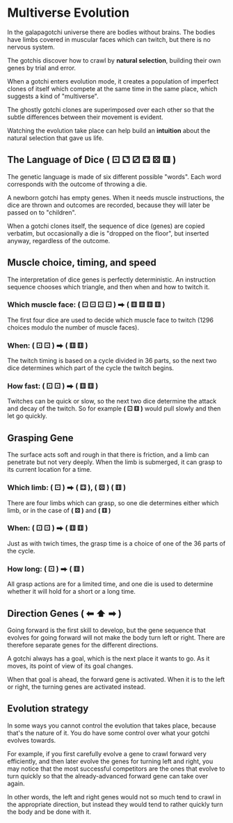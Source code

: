 # Multiverse Evolution

In the galapagotchi universe there are bodies without brains. The bodies have limbs covered in muscular faces which can twitch, but there is no nervous system.

The gotchis discover how to crawl by **natural selection**, building their own genes by trial and error.

When a gotchi enters evolution mode, it creates a population of imperfect clones of itself which compete at the same time in the same place, which suggests a kind of "multiverse".

The ghostly gotchi clones are superimposed over each other so that the subtle differences between their movement is evident.

Watching the evolution take place can help build an **intuition** about the natural selection that gave us life.

## The Language of Dice ( ⚀ ⚁ ⚂ ⚃ ⚄ ⚅ )

The genetic language is made of six different possible "words". Each word corresponds with the outcome of throwing a die.

A newborn gotchi has empty genes. When it needs muscle instructions, the dice are thrown and outcomes are recorded, because they will later be passed on to "children".

When a gotchi clones itself, the sequence of dice (genes) are copied verbatim, but occasionally a die is "dropped on the floor", but inserted anyway, regardless of the outcome.

## Muscle choice, timing, and speed

The interpretation of dice genes is perfectly deterministic. An instruction sequence chooses which triangle, and then when and how to twitch it.

### Which muscle face: **( ⚀ ⚀ ⚀ ⚀ ) ⮕ ( ⚅ ⚅ ⚅ ⚅ )**

The first four dice are used to decide which muscle face to twitch (1296 choices modulo the number of muscle faces).

### When: **( ⚀ ⚀ ) ⮕ ( ⚅ ⚅ )**

The twitch timing is based on a cycle divided in 36 parts, so the next two dice  determines which part of the cycle the twitch begins.

### How fast: **( ⚀ ⚀ ) ⮕ ( ⚅ ⚅ )**

Twitches can be quick or slow, so the next two dice determine the attack and decay of the twitch. So for example **( ⚀ ⚅ )** would pull slowly and then let go quickly.

## Grasping Gene

The surface acts soft and rough in that there is friction, and a limb can penetrate but not very deeply. When the limb is submerged, it can grasp to its current location for a time.

### Which limb: **( ⚀ ) ⮕ ( ⚃ ), ( ⚄ ) ( ⚅ )**

There are four limbs which can grasp, so one die determines either which limb, or in the case of **( ⚄ )** and **( ⚅ )** 

### When: **( ⚀ ⚀ ) ⮕ ( ⚅ ⚅ )**

Just as with twich times, the grasp time is a choice of one of the 36 parts of the cycle.

### How long: **( ⚀ ) ⮕ ( ⚅ )**

All grasp actions are for a limited time, and one die is used to determine whether it will hold for a short or a long time.

## Direction Genes ( ⬅ ⬆ ➡ )

Going forward is the first skill to develop, but the gene sequence that evolves for going forward will not make the body turn left or right. There are therefore separate genes for the different directions.

A gotchi always has a goal, which is the next place it wants to go. As it moves, its point of view of its goal changes.

When that goal is ahead, the forward gene is activated. When it is to the left or right, the turning genes are activated instead.

## Evolution strategy

In some ways you cannot control the evolution that takes place, because that's the nature of it. You do have some control over what your gotchi evolves towards.

For example, if you first carefully evolve a gene to crawl forward very efficiently, and then later evolve the genes for turning left and right, you may notice that the most successful competitors are the ones that evolve to turn quickly so that the already-advanced forward gene can take over again.

In other words, the left and right genes would not so much tend to crawl in the appropriate direction, but instead they would tend to rather quickly turn the body and be done with it.